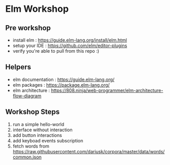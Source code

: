 # Elm Workshop

## Pre workshop

- install elm : https://guide.elm-lang.org/install/elm.html
- setup your IDE : https://github.com/elm/editor-plugins
- verify you're able to pull from this repo :)

## Helpers
- elm documentation : https://guide.elm-lang.org/
- elm packages : https://package.elm-lang.org/
- elm architecture : https://808.ninja/web-programmer/elm-architecture-flow-diagram

## Workshop Steps
1. run a simple hello-world
1. interface without interaction
1. add button interactions
1. add keyboad events subscription
1. fetch words from https://raw.githubusercontent.com/dariusk/corpora/master/data/words/common.json
